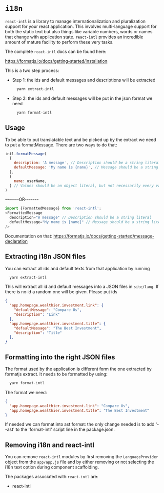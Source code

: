 # `i18n`

`react-intl` is a library to manage internationalization and pluralization support
for your react application. This involves multi-language support for both the static text but also things like variable numbers, words or names that change with application state. `react-intl` provides an incredible amount of mature facility to perform these very tasks.

The complete `react-intl` docs can be found here:

https://formatjs.io/docs/getting-started/installation

This is a two step process: 
 - Step 1: the ids and default messages and descriptions will be extracted 
    ```js
      yarn extract-intl
    ```
 - Step 2: the ids and default messages will be put in the json format we need 
    ```js
      yarn format-intl
    ```


## Usage

To be able to put translatable text and be picked up by the extract we need to put a formatMessage. There are two ways to do that:
  ```js
  intl.formatMessage(
    {
      description: 'A message', // Description should be a string literal
      defaultMessage: 'My name is {name}', // Message should be a string literal
    },
    {
      name: userName,
    } // Values should be an object literal, but not necessarily every value inside
  )
  ```
-------OR-------
  ```js
  import {FormattedMessage} from 'react-intl';
  <FormattedMessage
    description="A message" // Description should be a string literal
    defaultMessage="My name is {name}" // Message should be a string literal
  />
  ```
Documentation on that:
https://formatjs.io/docs/getting-started/message-declaration


## Extracting i18n JSON files

You can extract all ids and default texts from that application by running

```js
  yarn extract-intl
```

This will extract all id and default messages into a JSON files in `site/lang`. If there is no id a random one will be given. Please put ids
```json
{
  "app.homepage.wealthier.investment.link": {
    "defaultMessage": "Compare Us",
    "description": "Link"
  },
  "app.homepage.wealthier.investment.title": {
    "defaultMessage": "The Best Investment",
    "description": "Title"
  },
}
```


## Formatting into the right JSON files

The format used by the application is different form the one extracted by formatjs extract. It needs to be formatted by using:

```js
  yarn format-intl
```
The format we need:
```json
{
  "app.homepage.wealthier.investment.link": "Compare Us",
  "app.homepage.wealthier.investment.title": "The Best Investment"
}
```
If needed we can format into ast format: the only change needed is to add '--ast' to the 'format-intl' script line in the package.json.


## Removing i18n and react-intl

You can remove `react-intl` modules by first removing the `LanguageProvider` object from the `app/app.js` file and by either removing or not selecting the i18n text option during component scaffolding.

The packages associated with `react-intl` are:

- react-intl
